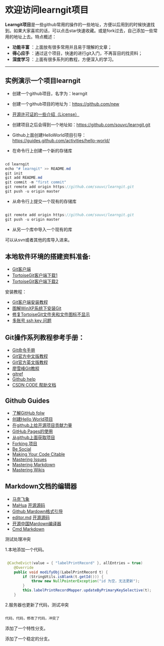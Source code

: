 # 欢迎访问learngit项目

**Learngit项目**是一些github常用的操作的一些地址，方便以后用到的时候快速找到。如果大家喜欢的话，可以点击star快速收藏。或是fork过去，自己添加一些常用的地址上去。特点概述：
 
- **功能丰富** ：上面放有很多常用并且易于理解的文章；
- **得心应手** ：通过这个项目，快速的进行git入门，不再盲目的找资料；
- **深度学习** ：上面有很多系列的教程，方便深入的学习。

-------------------


## 实例演示一个项目learngit


* 创建一个github项目，名字为：learngit

* 创建一个github项目的地址为：https://github.com/new

* [开源许可证的一些介绍（License）](http://git.oschina.net/oschina/git-osc/wikis/License)

* 创建项目之后会得到一个地址如：https://github.com/souvc/learngit.git

* Github上面创建HelloWorld项目引导：https://guides.github.com/activities/hello-world/

* 在命令行上创建一个新的存储库

``` java

cd learngit
echo "# learngit" >> README.md
git init
git add README.md
git commit -m "first commit"
git remote add origin https://github.com/souvc/learngit.git
git push -u origin master

``` 


* 从命令行上提交一个现有的存储库

``` java

git remote add origin https://github.com/souvc/learngit.git
git push -u origin master

``` 

* 从另一个库中导入一个现有的库

可以从svn或者其他的库导入进来。



## 本地软件环境的搭建资料准备:

*  [Git客户端](https://git-scm.com/download/)
*  [TortoiseGit客户端下载1](https://download.tortoisegit.org/)
*  [TortoiseGit客户端下载2](https://tortoisegit.org/download/)


安装教程：

* [Git客户端安装教程](https://git-scm.com/book/zh/v2/起步-安装-Git)
* [图解WinXP系统下安装Git](http://www.w3cplus.com/blog/74.html)
* [修复TortoiseGit文件夹和文件图标不显示](http://blog.moocss.com/tutorials/git/1823.html)
* [多账号 ssh key 问题](http://my.oschina.net/kimcerry/blog/665463)


## Git操作系列教程参考手册：

* [Git命令手册](https://git-scm.com/docs)
* [Git官方中文版教程](https://git-scm.com/book/zh/v2)
* [Git官方英文版教程](https://git-scm.com/book)
* [廖雪峰Git教程](http://www.liaoxuefeng.com/wiki/0013739516305929606dd18361248578c67b8067c8c017b000)
* [gitref](http://gitref.org/zh/)
* [Github help](https://help.github.com/)
* [CSDN CODE 帮助文档](https://code.csdn.net/help/CSDN_Code/code_support/Index) 


## Github Guides

* [了解GitHub folw](https://guides.github.com/introduction/flow/)
* [创建Hello World项目](https://guides.github.com/activities/hello-world/)
* [在github上给开源项目贡献力量](https://guides.github.com/activities/contributing-to-open-source/)
* [GitHub Pages的使用](https://guides.github.com/features/pages/)
* [从github上面获取项目](https://guides.github.com/introduction/getting-your-project-on-github/) 
* [Forking 项目](https://guides.github.com/activities/forking/)
* [Be Social](https://guides.github.com/activities/socialize/)
* [Making Your Code Citable](https://guides.github.com/activities/citable-code/)
* [Mastering Issues](https://guides.github.com/features/issues/)
* [Mastering Markdown](https://guides.github.com/features/mastering-markdown/)
* [Mastering Wikis](https://guides.github.com/features/wikis/)


## Markdown文档的编辑器

* [马克飞象](https://maxiang.io/)
* [MaHua](http://mahua.jser.me/) [开源源码](https://github.com/jserme/mahua)
* [Github Mardown格式引导](https://guides.github.com/features/mastering-markdown/)
* [editor.md](https://pandao.github.io/editor.md/) [开源源码](https://github.com/pandao/editor.md)
* [开源中国Mardown编译器](http://tool.oschina.net/markdown/)
* [Cmd Markdown](https://www.zybuluo.com/mdeditor)


测试处理冲突

1.本地添加一个代码。

```java

 @CacheEvict(value = { "labelPrintRecord" }, allEntries = true)
    @Override
    public void modifyObj(LabelPrintRecord t) {
        if (StringUtils.isBlank(t.getId())) {
            throw new NullPointerException("id 为空，无法更新");
        }
        this.labelPrintRecordMapper.updateByPrimaryKeySelective(t);
    }

```






2.服务器也更新了代码，测试冲突


```java

代码，代码，修改了代码，冲突了

```


添加了一个特性分支。

添加了一个稳定的分支。



